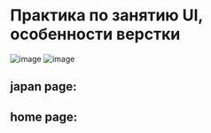 # Практика по занятию UI, особенности верстки

![image](https://user-images.githubusercontent.com/61065956/144744845-56b91625-1abc-4116-bd7c-35c0282d217b.png)
![image](https://user-images.githubusercontent.com/61065956/144744856-134d8c17-50ce-4b0c-a96c-c4af75fbd992.png)

## japan page: 
## home page: 
